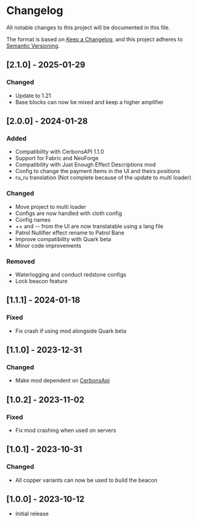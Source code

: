 # Changelog

All notable changes to this project will be documented in this file.

The format is based on [Keep a Changelog](https://keepachangelog.com/en/1.0.0/),
and this project adheres to [Semantic Versioning](https://semver.org/spec/v2.0.0.html).

## [2.1.0] - 2025-01-29

### Changed

- Update to 1.21
- Base blocks can now be mixed and keep a higher amplifier

## [2.0.0] - 2024-01-28

### Added

- Compatibility with CerbonsAPI 1.1.0
- Support for Fabric and NeoForge
- Compatibility with Just Enough Effect Descriptions mod
- Config to change the payment items in the UI and theirs positions
- ru_ru translation (Not complete because of the update to multi loader)

### Changed

- Move project to multi loader
- Configs are now handled with cloth config
- Config names
- ++ and -- from the UI are now translatable using a lang file
- Patrol Nullifier effect rename to Patrol Bane
- Improve compatibility with Quark beta
- Minor code improvements

### Removed

- Waterlogging and conduct redstone configs
- Lock beacon feature

## [1.1.1] - 2024-01-18

### Fixed

- Fix crash if using mod alongside Quark beta

## [1.1.0] - 2023-12-31

### Changed

- Make mod dependent on [CerbonsApi](https://www.curseforge.com/minecraft/mc-mods/cerbons-api-forge)

## [1.0.2] - 2023-11-02

### Fixed

- Fix mod crashing when used on servers

## [1.0.1] - 2023-10-31

### Changed

- All copper variants can now be used to build the beacon

## [1.0.0] - 2023-10-12

- Initial release